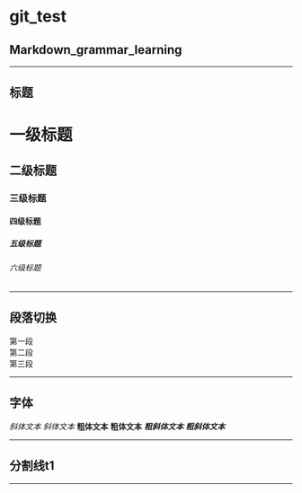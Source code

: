 # git_test
## Markdown_grammar_learning
***
## 标题
# 一级标题
## 二级标题
### 三级标题
#### 四级标题
##### 五级标题
###### 六级标题
***
## 段落切换
第一段  
第二段  
第三段
***
## 字体
*斜体文本*
_斜体文本_
**粗体文本**
__粗体文本__
***粗斜体文本***
___粗斜体文本___
***
## 分割线t1
***

